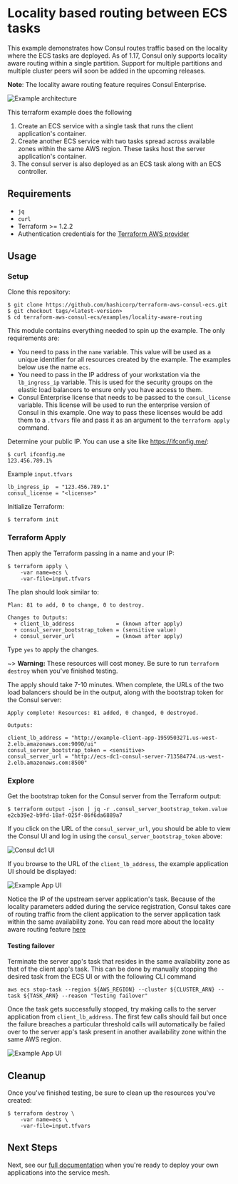 # Locality based routing between ECS tasks

This example demonstrates how Consul routes traffic based on the locality where the ECS tasks are deployed. As of 1.17, Consul only supports locality aware routing within a single partition. Support for multiple partitions and multiple cluster peers will soon be added in the upcoming releases.

**Note**: The locality aware routing feature requires Consul Enterprise.

![Example architecture](https://github.com/hashicorp/terraform-aws-consul-ecs/blob/main/_docs/locality-aware-routing-arch.png?raw=true)

This terraform example does the following

1. Create an ECS service with a single task that runs the client application's container.
2. Create another ECS service with two tasks spread across available zones within the same AWS region. These tasks host the server application's container.
3. The consul server is also deployed as an ECS task along with an ECS controller.

## Requirements

* `jq`
* `curl`
* Terraform >= 1.2.2
* Authentication credentials for the [Terraform AWS provider](https://registry.terraform.io/providers/hashicorp/aws/latest/docs#authentication)

## Usage

### Setup

Clone this repository:

```console
$ git clone https://github.com/hashicorp/terraform-aws-consul-ecs.git
$ git checkout tags/<latest-version>
$ cd terraform-aws-consul-ecs/examples/locality-aware-routing
```

This module contains everything needed to spin up the example. The only
requirements are:
- You need to pass in the `name` variable. This value will be used as a unique identifier
  for all resources created by the example. The examples below use the name `ecs`.
- You need to pass in the IP address of your workstation via the `lb_ingress_ip`
  variable. This is used for the security groups on the elastic load balancers to ensure
  only you have access to them.
- Consul Enterprise license that needs to be passed to the `consul_license` variable. This license will be used to run the enterprise version of Consul in this example. One way to pass these licenses would be add them to a `.tfvars` file and pass it as an argument to the `terraform apply` command.

Determine your public IP. You can use a site like https://ifconfig.me/:

```console
$ curl ifconfig.me
123.456.789.1%
```

Example `input.tfvars`

```
lb_ingress_ip  = "123.456.789.1"
consul_license = "<license>"
```

Initialize Terraform:

```console
$ terraform init
```

### Terraform Apply

Then apply the Terraform passing in a name and your IP:

```console
$ terraform apply \
    -var name=ecs \
    -var-file=input.tfvars
```

The plan should look similar to:

```shell
Plan: 81 to add, 0 to change, 0 to destroy.

Changes to Outputs:
  + client_lb_address             = (known after apply)
  + consul_server_bootstrap_token = (sensitive value)
  + consul_server_url             = (known after apply)
```

Type `yes` to apply the changes.

~> **Warning:** These resources will cost money. Be sure to run `terraform destroy`
   when you've finished testing.

The apply should take 7-10 minutes. When complete, the URLs of the two load
balancers should be in the output, along with the bootstrap token for the Consul server:

```shell
Apply complete! Resources: 81 added, 0 changed, 0 destroyed.

Outputs:

client_lb_address = "http://example-client-app-1959503271.us-west-2.elb.amazonaws.com:9090/ui"
consul_server_bootstrap_token = <sensitive>
consul_server_url = "http://ecs-dc1-consul-server-713584774.us-west-2.elb.amazonaws.com:8500"
```

### Explore

Get the bootstrap token for the Consul server from the Terraform output:

```console
$ terraform output -json | jq -r .consul_server_bootstrap_token.value
e2cb39e2-b9fd-18af-025f-86f6da6889a7
```

If you click on the URL of the `consul_server_url`, you should be able
to view the Consul UI and log in using the `consul_server_bootstrap_token` above:

![Consul dc1 UI](https://github.com/hashicorp/terraform-aws-consul-ecs/blob/main/_docs/locality-aware-dc1-ui.png?raw=true)

If you browse to the URL of the `client_lb_address`, the example application UI should be displayed:

![Example App UI](https://github.com/hashicorp/terraform-aws-consul-ecs/blob/main/_docs/locality-aware-app-ui.png?raw=true)

Notice the IP of the upstream server application's task. Because of the locality parameters added during the service registration, Consul takes care of routing traffic from the client application to the server application task within the same availability zone. You can read more about the locality aware routing feature [here](https://developer.hashicorp.com/consul/docs/v1.17.x/connect/manage-traffic/route-to-local-upstreams?ajs_aid=54615e8b-87b1-40fa-aecc-3e16280d6a88&product_intent=consul)

#### Testing failover

Terminate the server app's task that resides in the same availability zone as that of the client app's task. This can be done by manually stopping the desired task from the ECS UI or with the following CLI command

```
aws ecs stop-task --region ${AWS_REGION} --cluster ${CLUSTER_ARN} --task ${TASK_ARN} --reason "Testing failover"
```

Once the task gets successfully stopped, try making calls to the server application from `client_lb_address`. The first few calls should fail but once the failure breaches a particular threshold calls will automatically be failed over to the server app's task present in another availability zone within the same AWS region.

![Example App UI](https://github.com/hashicorp/terraform-aws-consul-ecs/blob/main/_docs/locality-aware-dc1-failover-ui.png?raw=true)

## Cleanup

Once you've finished testing, be sure to clean up the resources you've created:

```console
$ terraform destroy \
    -var name=ecs \
    -var-file=input.tfvars
```

## Next Steps

Next, see our [full documentation](https://www.consul.io/docs/ecs) when you're
ready to deploy your own applications into the service mesh.
